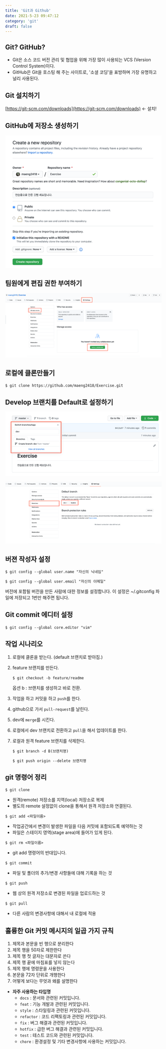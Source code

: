 ```yaml
---
title: 'Git과 Github'
date: 2021-5-23 09:47:12
category: 'git'
draft: false
---
```


## Git? GitHub?

- Git은 소스 코드 버전 관리 및 협업을 위해 가장 많이 사용되는 VCS (Version Control System)이다.
- GitHub은 Git을 호스팅 해 주는 사이트로, '소셜 코딩'을 표방하며 가장 유명하고 널리 사용된다.

## Git 설치하기

[https://git-scm.com/downloads](https://git-scm.com/downloads) ← 설치!

## GitHub에 저장소 생성하기

![](./images/git&github/1.png)

## 팀원에게 편집 권한 부여하기

![](./images/git&github/2.png)

## 로컬에 클론만들기

`$ git clone https://github.com/maeng2418/Exercise.git`

## Develop 브랜치를 Default로 설정하기

![](./images/git&github/3.png)

![](./images/git&github/4.png)

## 버젼 **작성자 설정**

`$ git config --global user.name "자신의 닉네임"`

`$ git config --global user.email "자신의 이메일"`

버전에 포함될 버전을 만든 사람에 대한 정보를 설정합니다. 이 설정은 ~/.gitconfig 파일에 저장되고 1번만 해주면 됩니다.

## Git commit 에디터 설정

`$ git config --global core.editor "vim"`

## 작업 시나리오

1. 로컬에 클론을 받는다. (default 브랜치로 받아짐.)
2. feature 브랜치를 만든다.

   `$ git checkout -b feature/readme`

   옵션 b : 브랜치를 생성하고 바로 전환.

3. 작업을 하고 커밋을 하고 `push`를 한다.
4. github으로 가서 `pull-request`를 날린다.
5. dev에 `merge`를 시킨다.
6. 로컬에서 dev 브랜치로 전환하고 `pull`을 해서 업데이트를 한다.
7. 로컬과 원격 feature 브랜치를 삭제한다.

   `$ git branch -d B(브랜치명)`

   `$ git push origin --delete 브랜치명`

## git 명령어 정리

`$ git clone`

- 원격(remote) 저장소를 지역(local) 저장소로 복제
- 별도의 remote 설정없이 clone을 통해서 원격 저장소와 연결된다.

`$ git add <파일이름>`

- 작업공간에서 변경이 발생한 파일을 다음 커밋에 포함되도록 예약하는 것
- 파일은 스테이지 영역(stage area)에 들어가 있게 된다.

`$ git rm <파일이름>`

- git add 명령어의 반대입니다.

`$ git commit`

- 파일 및 폴더의 추가/변경 사항들에 대해 기록을 하는 것

`$ git push`

- 웹 상의 원격 저장소로 변경된 파일을 업로드하는 것

`$ git pull`

- 다른 사람의 변경사항에 대해서 내 로컬에 적용

## 훌륭한 Git 커밋 메시지의 일곱 가지 규칙

1. 제목과 본문을 빈 행으로 분리한다
2. 제목 행을 50자로 제한한다
3. 제목 행 첫 글자는 대문자로 쓴다
4. 제목 행 끝에 마침표를 넣지 않는다
5. 제목 행에 명령문을 사용한다
6. 본문을 72자 단위로 개행한다
7. 어떻게 보다는 무엇과 왜를 설명한다

- **자주 사용하는 타입명**
  - `docs` : 문서와 관련된 커밋입니다.
  - `feat` : 기능 개발과 관련된 커밋입니다.
  - `style` : 스타일링과 관련된 커밋입니다.
  - `refactor` : 코드 리팩토링과 관련된 커밋입니다.
  - `fix` : 버그 해결과 관련된 커밋입니다.
  - `hotfix` : 급한 버그 해결과 관련된 커밋입니다.
  - `test` : 테스트 코드와 관련된 커밋입니다.
  - `chore` : 환경설정 및 기타 변경사항에 사용하는 커밋입니다.
